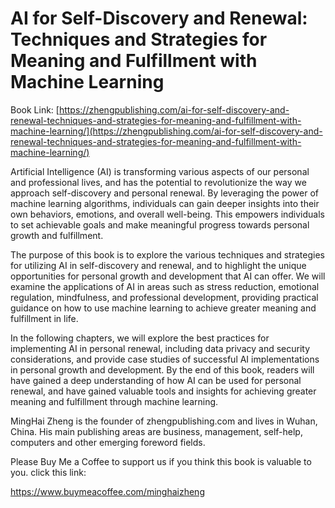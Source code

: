 # AI for Self-Discovery and Renewal: Techniques and Strategies for Meaning and Fulfillment with Machine Learning

Book Link: [https://zhengpublishing.com/ai-for-self-discovery-and-renewal-techniques-and-strategies-for-meaning-and-fulfillment-with-machine-learning/](https://zhengpublishing.com/ai-for-self-discovery-and-renewal-techniques-and-strategies-for-meaning-and-fulfillment-with-machine-learning/)

Artificial Intelligence (AI) is transforming various aspects of our personal and professional lives, and has the potential to revolutionize the way we approach self-discovery and personal renewal. By leveraging the power of machine learning algorithms, individuals can gain deeper insights into their own behaviors, emotions, and overall well-being. This empowers individuals to set achievable goals and make meaningful progress towards personal growth and fulfillment.

The purpose of this book is to explore the various techniques and strategies for utilizing AI in self-discovery and renewal, and to highlight the unique opportunities for personal growth and development that AI can offer. We will examine the applications of AI in areas such as stress reduction, emotional regulation, mindfulness, and professional development, providing practical guidance on how to use machine learning to achieve greater meaning and fulfillment in life.

In the following chapters, we will explore the best practices for implementing AI in personal renewal, including data privacy and security considerations, and provide case studies of successful AI implementations in personal growth and development. By the end of this book, readers will have gained a deep understanding of how AI can be used for personal renewal, and have gained valuable tools and insights for achieving greater meaning and fulfillment through machine learning.

MingHai Zheng is the founder of zhengpublishing.com and lives in Wuhan, China. His main publishing areas are business, management, self-help, computers and other emerging foreword fields.

Please Buy Me a Coffee to support us if you think this book is valuable to you. click this link:

https://www.buymeacoffee.com/minghaizheng
